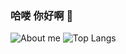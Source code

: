 ### 哈喽 你好啊 👋

![About me](https://github-readme-stats.vercel.app/api?username=imsyy&show_icons=true&show_icons=true)
![Top Langs](https://github-readme-stats.vercel.app/api/top-langs/?username=imsyy&layout=compact)
